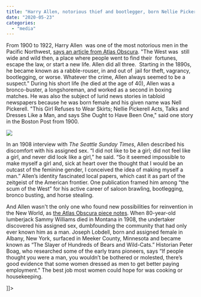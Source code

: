 ```yaml
---
title: "Harry Allen, notorious thief and bootlegger, born Nellie Pickerell"
date: "2020-05-23"
categories: 
  - "media"
---
```


From 1900 to 1922, Harry Allen  was one of the most notorious men in the Pacific Northwest, [says an article from Atlas Obscura](https://www.atlasobscura.com/articles/trans-history-wild-west). "The West was  still wide and wild then, a place where people went to find their  fortunes, escape the law, or start a new life. Allen did all three.  Starting in the 1890s, he became known as a rabble-rouser, in and out of  jail for theft, vagrancy, bootlegging, or worse. Whatever the crime, Allen always seemed to be a suspect." During his short life (he died at the age of 40), Allen was a bronco-buster, a longshoreman, and worked as a second in boxing matches. He was also the subject of lurid news stories in tabloid newspapers because he was born female and his given name was Nell Pickerell. "This Girl Refuses to Wear Skirts; Nellie Pickerell Acts, Talks and Dresses Like a Man, and says She Ought to Have Been One," said one story in the Boston Post from 1900.

![](images/image.jpg)

In an 1908 interview with _The Seattle Sunday Times_, Allen described his discomfort with his assigned sex. “I did not like to be a girl; did not feel like a girl, and never did look like a girl,” he said. “So it seemed impossible to make myself a girl and, sick at heart over the thought that I would be an outcast of the feminine gender, I conceived the idea of making myself a man.” Allen’s identity fascinated local papers, which cast it as part of the zeitgeist of the American frontier. One publication framed him among “the scum of the West” for his active career of saloon brawling, bootlegging, bronco busting, and horse stealing.

And Allen wasn't the only one who found new possibilities for reinvention in the New World, as [the Atlas Obscura piece notes](https://www.atlasobscura.com/articles/trans-history-wild-west). When 80-year-old lumberjack Sammy Williams died in Montana in 1908, the undertaker discovered his assigned sex, dumbfounding the community that had only ever known him as a man. Joseph Lobdell, born and assigned female in Albany, New York, surfaced in Meeker County, Minnesota and became known as “The Slayer of Hundreds of Bears and Wild-Cats.” Historian Peter Boag, who researched some of the early trans pioneers, says “If people thought you were a man, you wouldn’t be bothered or molested, there’s good evidence that some women dressed as men to get better paying employment." The best job most women could hope for was cooking or housekeeping.

\]\]>
